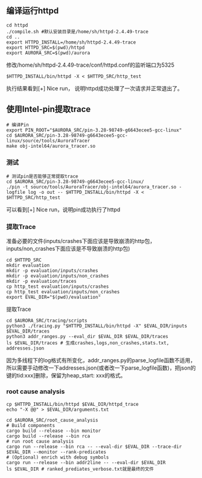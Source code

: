 ## 编译运行httpd

```shell
cd httpd
./compile.sh #默认安装目录是/home/sh/httpd-2.4.49-trace
cd ..
export HTTPD_INSTALL=/home/sh/httpd-2.4.49-trace
export HTTPD_SRC=$(pwd)/httpd
export AURORA_SRC=$(pwd)/aurora
```

修改/home/sh/httpd-2.4.49-trace/conf/httpd.conf的监听端口为5325

```shell
$HTTPD_INSTALL/bin/httpd -X < $HTTPD_SRC/http_test
```
执行结果看到[+] Nice run， 说明httpd成功处理了一次请求并正常退出了。

## 使用Intel-pin提取trace

```shell
# 编译Pin
export PIN_ROOT="$AURORA_SRC/pin-3.28-98749-g6643ecee5-gcc-linux"
cd $AURORA_SRC/pin-3.28-98749-g6643ecee5-gcc-linux/source/tools/AuroraTracer
make obj-intel64/aurora_tracer.so
```
### 测试
```shell
# 测试pin是否能够正常提取trace
cd $AURORA_SRC/pin-3.28-98749-g6643ecee5-gcc-linux/
./pin -t source/tools/AuroraTracer/obj-intel64/aurora_tracer.so -logfile log -o out -- $HTTPD_INSTALL/bin/httpd -X < $HTTPD_SRC/http_test 
```
可以看到[+] Nice run，说明pin成功执行了httpd

### 提取Trace
准备必要的文件(inputs/crashes下面应该是导致崩溃的http包，inputs/non_crashes下面应该是不导致崩溃的http包)
```shell
cd $HTTPD_SRC
mkdir evaluation
mkdir -p evaluation/inputs/crashes
mkdir -p evaluation/inputs/non_crashes
mkdir -p evaluation/traces
cp http_test evaluation/inputs/crashes
cp http_test evaluation/inputs/non_crashes
export EVAL_DIR="$(pwd)/evaluation"
```
提取Trace
```shell
cd $AURORA_SRC/tracing/scripts
python3 ./tracing.py "$HTTPD_INSTALL/bin/httpd -X" $EVAL_DIR/inputs $EVAL_DIR/traces
python3 addr_ranges.py --eval_dir $EVAL_DIR $EVAL_DIR/traces 
ls $EVAL_DIR/traces # 生成crashes,logs,non_crashes,stats.txt, addresses.json
```
因为多线程下的log格式有所变化，addr_ranges.py的parse_logfile函数不适用，所以需要手动修改一下addresses.json(或者改一下parse_logfile函数)，把json的键的tid:xxx]删除，保留为heap_start: xxx的格式。

### root cause analysis
```shell
cp $HTTPD_INSTALL/bin/httpd $EVAL_DIR/httpd_trace
echo "-X @@" > $EVAL_DIR/arguments.txt

cd $AURORA_SRC/root_cause_analysis
# Build components
cargo build --release --bin monitor
cargo build --release --bin rca
# run root cause analysis
cargo run --release --bin rca -- --eval-dir $EVAL_DIR --trace-dir $EVAL_DIR --monitor --rank-predicates
# (Optional) enrich with debug symbols
cargo run --release --bin addr2line -- --eval-dir $EVAL_DIR
ls $EVAL_DIR # ranked_prediates_verbose.txt就是最终的文件
```

